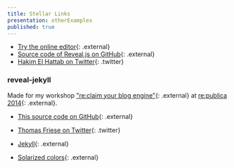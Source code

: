```yaml
---
title: Stellar Links
presentation: otherExamples
published: true
---
```


- [Try the online editor](http://slid.es){: .external}
- [Source code of Reveal.js on GitHub](https://github.com/hakimel/reveal.js){: .external}
- [Hakim El Hattab on Twitter](http://twitter.com/hakimel){: .twitter}

### reveal-jekyll

Made for my workshop ["re:claim your blog engine"](http://rp14.tasmo.de/#/){: .external} at [re:publica 2014](http://re-publica.de/session/einfach-bloggen-markdown-text-git-und-jekyll){: .external}.

- [This source code on GitHub](https://github.com/tasmo/reveal-jekyll){: .external}
- [Thomas Friese on Twitter](http://twitter.com/_tasmo){: .twitter}

- [Jekyll](http://jekyllrb.com/){: .external}
- [Solarized colors](http://ethanschoonover.com/solarized){: .external}
